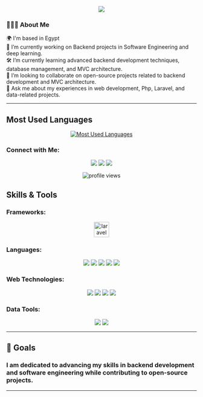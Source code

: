 <p align="center">
  <img src="https://readme-typing-svg.herokuapp.com/?lines=Welcome+to+my+Github!+👋🏻;I'm+Mina+Melad;Software+Engineering+Student+🧬;Back+End+Developer🛠️;Competitive+Programmer+👩🏻‍💻&font=Lobster&weight=700&size=30&color=FF1493">
</p>

<div align="left"> 
  <h3> 👩🏻‍💻 About Me </h3>
  🌍 I'm based in Egypt<br>
  🔭 I’m currently working on Backend projects in Software Engineering and deep learning.<br>
  🛠️ I’m currently learning advanced backend development techniques, database management, and MVC architecture.<br>
  🤝 I’m looking to collaborate on open-source projects related to backend development and MVC architecture.<br>
  💬 Ask me about my experiences in web development, Php, Laravel, and data-related projects.<br>
</div>

---

## Most Used Languages
<p align="center">
  <a href="https://github.com/Mina-Melad-1">
    <img src="https://github-readme-stats.vercel.app/api/top-langs/?username=Mina-Melad-1&layout=compact&langs_count=6&theme=radical" alt="Most Used Languages" />
  </a>
</p>




### Connect with Me:
<p align="center">
  <a href="mailto:mina.melad127@gmail.com"><img src="https://img.shields.io/badge/Gmail-D14836?style=for-the-badge&logo=gmail&logoColor=white"></a>
  <a href="https://www.linkedin.com/in/mina-melad-5a69a226a"><img src="https://img.shields.io/badge/LinkedIn-0077B5?style=for-the-badge&logo=linkedin&logoColor=white"></a>
  <a href="https://codeforces.com/profile/Mina-Melad"><img src="https://img.shields.io/badge/Codeforces-1F8ACB?style=for-the-badge&logo=codeforces&logoColor=white"></a>
</p>


<p align="center">
  <img src="https://komarev.com/ghpvc/?username=AalaaAyman24&color=green" alt="profile views" />
</p>


## Skills & Tools

### Frameworks:
<p align="center">
<a href="https://laravel.com/" target="_blank" rel="noreferrer"> 
    <img src="https://upload.wikimedia.org/wikipedia/commons/9/9a/Laravel.svg" alt="laravel" width="40" height="40"/> 
</a>

</p>

### Languages:
<p align="center">
  <img src="https://img.shields.io/badge/C%2B%2B-00599C?style=for-the-badge&logo=cplusplus&logoColor=white"/>
  <img src="https://img.shields.io/badge/C%23-239120?style=for-the-badge&logo=c-sharp&logoColor=white"/>
  <img src="https://img.shields.io/badge/Python-3776AB?style=for-the-badge&logo=python&logoColor=white"/>
  <img src="https://img.shields.io/badge/Java-ED8B00?style=for-the-badge&logo=java&logoColor=white"/>
  <img src="https://img.shields.io/badge/PHP-777BB4?style=for-the-badge&logo=php&logoColor=white"/>
</p>

### Web Technologies:
<p align="center">
  <img src="https://img.shields.io/badge/HTML5-E34F26?style=for-the-badge&logo=html5&logoColor=white"/>
  <img src="https://img.shields.io/badge/CSS3-1572B6?style=for-the-badge&logo=css3&logoColor=white"/>
  <img src="https://img.shields.io/badge/JavaScript-F7DF1E?style=for-the-badge&logo=javascript&logoColor=black"/>
  <img src="https://img.shields.io/badge/Git-F05032?style=for-the-badge&logo=git&logoColor=white"/>
</p>

### Data Tools:
<p align="center">
  <img src="https://img.shields.io/badge/Linux-FCC624?style=for-the-badge&logo=linux&logoColor=black"/>
  <img src="https://img.shields.io/badge/MySQL-4479A1?style=for-the-badge&logo=mysql&logoColor=white"/>
</p>

---

## 🎯 Goals
<h3> I am dedicated to advancing my skills in backend development and software engineering while contributing to open-source projects.</h3>

---

